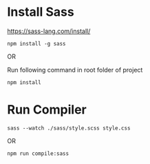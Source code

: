 # Install Sass 

https://sass-lang.com/install/

```
npm install -g sass
```

OR 

Run following command in root folder of project

```
npm install
```

# Run Compiler 

```
sass --watch ./sass/style.scss style.css
```

OR 

```
npm run compile:sass
```